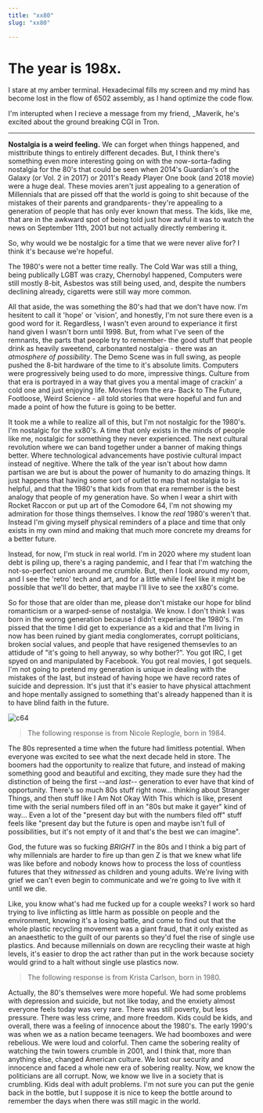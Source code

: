```yaml
---
title: "xx80"
slug: "xx80"

---
```


# The year is 198x.

I stare at my amber terminal. Hexadecimal fills my screen and my mind has become lost in the flow of 6502 assembly, as I hand optimize the code flow.

I'm interupted when I recieve a message from my friend, _Maverik, he's excited about the ground breaking CGI in Tron.

---

**Nostalgia is a weird feeling.** We can forget when things happened, and misttribute things to entirely different decades. But, I think there's something even more interesting going on with the now-sorta-fading nostalgia for the 80's that could be seen when 2014's Guardian's of the Galaxy (or Vol. 2 in 2017) or 2011's Ready Player One book (and 2018 movie) were a huge deal. These movies aren't just appealing to a generation of Millennials that are pissed off that the world is going to shit because of the mistakes of their parents and grandparents- they're appealing to a generation of people that has only ever known that mess. The kids, like me, that are in the awkward spot of being told just how awful it was to watch the news on September 11th, 2001 but not actually directly rembering it.

So, why would we be nostalgic for a time that we were never alive for? I think it's because we're hopeful.

The 1980's were not a better time really. The Cold War was still a thing, being publically LGBT was crazy, Chernobyl happened, Computers were still mostly 8-bit, Asbestos was still being used, and, despite the numbers declining already, cigaretts were still way more common. 

All that aside, the was something the 80's had that we don't have now. I'm hesitent to call it 'hope' or 'vision', and honestly, I'm not sure there even is a good word for it. Regardless, I wasn't even around to experiance it first hand given I wasn't born until 1998. But, from what I've seen of the remnants, the parts that people try to remember- the good stuff that people drink as heavily sweetend, carbonanted nostalgia - there was an *atmosphere of possibility*. The Demo Scene was in full swing, as people pushed the 8-bit hardware of the time to it's absolute limits. Computers were progressively being used to do more, impressive things. Culture from that era is portrayed in a way that gives you a mental image of crackin' a cold one and just enjoying life. Movies from the era- Back to The Future, Footloose, Weird Science - all told stories that were hopeful and fun and made a point of how the future is going to be better. 

It took me a while to realize all of this, but I'm not nostalgic for the 1980's. I'm nostalgic for the xx80's. A time that only exists in the minds of people like me, nostalgic for something they never experienced. The next cultural revolution where we can band together under a banner of making things better. Where technological advancements have postivie cultural impact instead of negitive. Where the talk of the year isn't about how damn partisan we are but is about the power of humanity to do amazing things. It just happens that having some sort of outlet to map that nostalgia to is helpful, and that the 1980's that kids from that era remember is the best analogy that people of my generation have. So when I wear a shirt with Rocket Raccon or put up art of the Comodore 64, I'm not showing my admiration for those things themselves. I know the *real* 1980's weren't that. Instead I'm giving myself physical reminders of a place and time that only exists in my own mind and making that much more concrete my dreams for a better future.

Instead, for now, I'm stuck in real world. I'm in 2020 where my student loan debt is piling up, there's a raging pandemic, and I fear that I'm watching the not-so-perfect union around me crumble. But, then I look around my room, and I see the 'retro' tech and art, and for a little while I feel like it might be possible that we'll do better, that maybe I'll live to see the xx80's come.

So for those that are older than me, please don't mistake our hope for blind romanticism or a warped-sense of nostalgia. We know. I don't think I was born in the worng generation because I didn't experiance the 1980's. I'm pissed that the time I did get to experiance as a kid and that I'm living in now has been ruined by giant media conglomerates, corrupt politicians, broken social values, and people that have resigened themsevles to an attidude of "it's going to hell anyway, so why bother?". You got IRC, I get spyed on and manipulated by Facebook. You got real movies, I got sequels. I'm not going to pretend my generation is unique in dealing with the mistakes of the last, but instead of having hope we have record rates of suicide and depression. It's just that it's easier to have physical attachment and hope mentally assigned to something that's already happened than it is to have blind faith in the future.

![c64](/c64art.jpg)

>The following response is from Nicole Replogle, born in 1984.

The 80s represented a time when the future had limitless potential. When everyone was excited to see what the next decade held in store. The boomers had the opportunity to realize that future, and instead of making something good and beautiful and exciting, they made sure they had the distinction of being the first --and *last*-- generation to ever have that kind of opportunity. There's so much 80s stuff right now... thinking about Stranger Things, and then stuff like I Am Not Okay With This which is like, present time with the serial numbers filed off in an "80s but make it gayer" kind of way... Even a lot of the "present day but with the numbers filed off" stuff feels like "present day but the future is open and maybe isn't full of possibilities, but it's not empty of it and that's the best we can imagine".

God, the future was so fucking *BRIGHT* in the 80s and I think a big part of why millennials are harder to fire up than gen Z is that we knew what life was like before and nobody knows how to process the loss of countless futures that they *witnessed* as children and young adults. We're living with grief we can't even begin to communicate and we're going to live with it until we die.

Like, you know what's had me fucked up for a couple weeks? I work so hard trying to live inflicting as little harm as possible on people and the environment, knowing it's a losing battle, and come to find out that the whole plastic recycling movement was a giant fraud, that it only existed as an anaesthetic to the guilt of our parents so they'd fuel the rise of single use plastics. And because millennials on down are recycling their waste at high levels, it's easier to drop the act rather than put in the work because society would grind to a halt without single use plastics now.

> The following response is from Krista Carlson, born in 1980.

Actually, the 80's themselves were more hopeful.  We had some problems with depression and suicide, but not like today, and the enxiety almost everyone feels today was very rare.  There was still poverty, but less pressure.  There was less crime, and more freedom.  Kids could be kids, and overall, there was a feeling of innocence about the 1980's.  The early 1990's was when we as a nation became teenagers.  We had boomboxes and were rebelious. We were loud and colorful. Then came the sobering reality of watching the twin towers crumble in 2001, and I think that, more than anything else, changed American culture.  We lost our security and innocence and faced a whole new era of sobering reality.  Now, we know the politicians are all corrupt.  Now, we know we live in a society that is crumbling.  Kids deal with adult problems.  I'm not sure you can put the genie back in the bottle, but I suppose it is nice to keep the bottle around to remember the days when there was still magic in the world.

